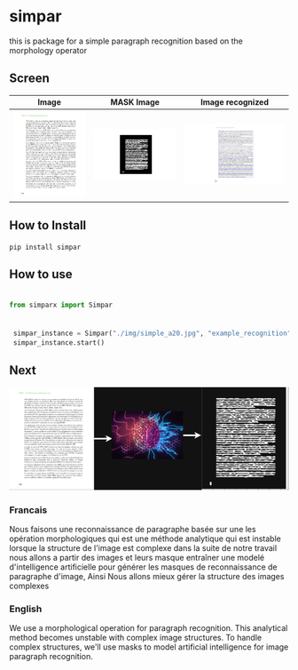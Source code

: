 # simpar
this is package for a simple paragraph recognition based on the morphology operator

## Screen

| Image   | MASK Image  | Image recognized  |
:-------------------------:|:-------------------------:|:-------------------------:|
|  ![Image](https://raw.githubusercontent.com/darixsamani/simpar_cli/main/img/simple_a26.jpg) | ![Mask](https://raw.githubusercontent.com/darixsamani/simpar_cli/main/img/mask.jpg)   | ![Image recognized](https://raw.githubusercontent.com/darixsamani/simpar_cli/main/img/simple_a26_r.jpg)


## How to Install

```
pip install simpar

```

## How to use


```python

from simparx import Simpar


 simpar_instance = Simpar("./img/simple_a20.jpg", "example_recognition")
 simpar_instance.start()

```

 


## Next

![next](https://raw.githubusercontent.com/darixsamani/simpar_cli/main/img/next.png)

### Francais
  Nous faisons une reconnaissance de paragraphe basée sur une les opération morphologiques qui est une
  méthode analytique qui  est instable lorsque la structure de l'image est complexe dans la suite de notre travail nous allons 
  a partir des images et leurs masque entraîner une modelé d'intelligence artificielle pour
  générer les masques de reconnaissance de paragraphe d'image, Ainsi Nous allons mieux gérer la structure des images complexes

### English

We use a morphological operation for paragraph recognition. This analytical method becomes unstable with complex image structures. To handle complex structures, we'll use masks to model artificial intelligence for image paragraph recognition.

